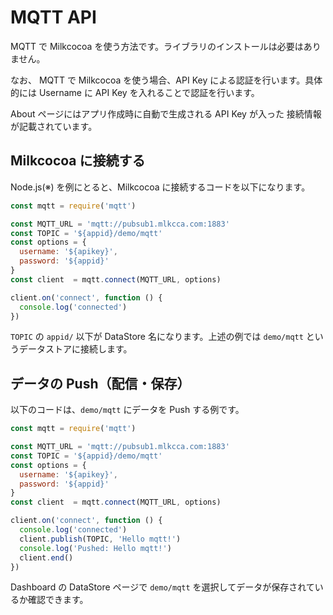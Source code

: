 # MQTT API

MQTT で Milkcocoa を使う方法です。ライブラリのインストールは必要はありません。

なお、 MQTT で Milkcocoa を使う場合、API Key による認証を行います。具体的には Username に API Key を入れることで認証を行います。

About ページにはアプリ作成時に自動で生成される API Key が入った 接続情報が記載されています。


## Milkcocoa に接続する

Node.js(※) を例にとると、Milkcocoa に接続するコードを以下になります。

```js
const mqtt = require('mqtt')

const MQTT_URL = 'mqtt://pubsub1.mlkcca.com:1883'
const TOPIC = '${appid}/demo/mqtt'
const options = {
  username: '${apikey}',
  password: '${appid}'
}
const client  = mqtt.connect(MQTT_URL, options)

client.on('connect', function () {
  console.log('connected')
})
```

`TOPIC` の `appid/` 以下が DataStore 名になります。上述の例では `demo/mqtt` というデータストアに接続します。

## データの Push（配信・保存）

以下のコードは、`demo/mqtt` にデータを Push する例です。

```js
const mqtt = require('mqtt')

const MQTT_URL = 'mqtt://pubsub1.mlkcca.com:1883'
const TOPIC = '${appid}/demo/mqtt'
const options = {
  username: '${apikey}',
  password: '${appid}'
}
const client  = mqtt.connect(MQTT_URL, options)

client.on('connect', function () {
  console.log('connected')
  client.publish(TOPIC, 'Hello mqtt!')
  console.log('Pushed: Hello mqtt!')
  client.end()
})
```

Dashboard の DataStore ページで `demo/mqtt` を選択してデータが保存されているか確認できます。